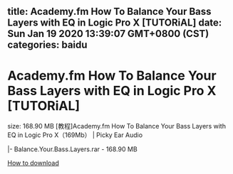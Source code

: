 
title: Academy.fm How To Balance Your Bass Layers with EQ in Logic Pro X [TUTORiAL]
date: Sun Jan 19 2020 13:39:07 GMT+0800 (CST)    
categories: baidu
---

# Academy.fm How To Balance Your Bass Layers with EQ in Logic Pro X [TUTORiAL]
size: 168.90 MB
 [教程]Academy.fm How To Balance Your Bass Layers with EQ in Logic Pro X（169Mb） | Picky Ear Audio
 
|- Balance.Your.Bass.Layers.rar - 168.90 MB

[How to download](https://bpcam.bemobtrk.com/go/2ceec3aa-1ca2-46d6-b9ff-aaa5c184517c?jno=5221)